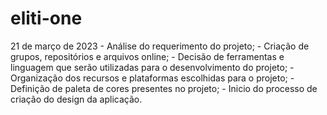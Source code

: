 # eliti-one
 21 de março de 2023
    - Análise do requerimento do projeto;
    - Criação de grupos, repositórios e arquivos online;
    - Decisão de ferramentas e linguagem que serão utilizadas para o desenvolvimento do projeto;
    - Organização dos recursos e plataformas escolhidas para o projeto;
    - Definição de paleta de cores presentes no projeto;
    - Inicio do processo de criação do design da aplicação.